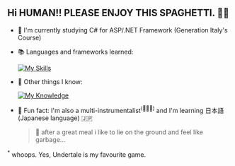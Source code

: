 ## Hi HUMAN!! PLEASE ENJOY THIS SPAGHETTI. 🍝💀

- :school: I'm currently studying C# for ASP/.NET Framework (Generation Italy's Course)
<!--- :construction: Currently learning ![image](https://img.shields.io/badge/Kotlin-B125EA?style=for-the-badge&logo=kotlin&logoColor=white) in my pastime-->
- :books: Languages and frameworks learned:
  
  [![My Skills](https://skillicons.dev/icons?i=java,cs,dotnet,js,jquery,bootstrap,sass,mysql,powershell&theme=light)](https://skillicons.dev)
- :school_satchel: Other things I know:

  [![My Knowledge](https://skillicons.dev/icons?i=ableton,azure,docker,vscode&theme=light)](https://skillicons.dev)
  <!--Java, C#, Javascript, Powershell, jQuery, Bootstrap, SASS-->
- :dizzy: Fun fact: I'm also a multi-instrumentalist<sup>(🎸🥁🎹)</sup> and I'm learning 日本語 (Japanese language) 🇯🇵
 
  > 👻 after a great meal i like to lie on the ground and feel like garbage...

<sup>*</sup> whoops. Yes, Undertale is my favourite game.
<!--
**skybru/skybru** is a ✨ _special_ ✨ repository because its `README.md` (this file) appears on your GitHub profile.

Here are some ideas to get you started:

- 🔭 I’m currently working on ...
- 🌱 I’m currently learning ...
- 👯 I’m looking to collaborate on ...
- 🤔 I’m looking for help with ...
- 💬 Ask me about ...
- 📫 How to reach me: ...
- 😄 Pronouns: ...
- ⚡ Fun fact: ...
-->
